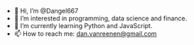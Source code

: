 - 👋 Hi, I’m @Dangel667
- 👀 I’m interested in programming, data science and finance.
- 🌱 I’m currently learning Python and JavaScript.
- 📫 How to reach me: dan.vanreenen@gmail.com
